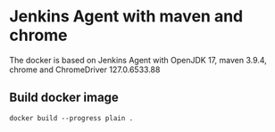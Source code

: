 # Jenkins Agent with maven and chrome

The docker is based on Jenkins Agent with OpenJDK 17, maven 3.9.4, chrome and ChromeDriver 127.0.6533.88

## Build docker image
```
docker build --progress plain .
